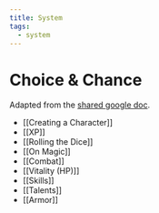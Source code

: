 ```yaml
---
title: System
tags:
  - system
---
```

# Choice & Chance

Adapted from the [shared google doc](https://docs.google.com/document/d/1AFUSyEgLVVTTq5rTqS7DSrYVwWzT3wF4DFqBILeWqtE/edit#heading=h.4l3lvf2e4kco). 

- [[Creating a Character]] 
- [[XP]] 
- [[Rolling the Dice]] 
- [[On Magic]] 
- [[Combat]] 
- [[Vitality (HP)]] 
- [[Skills]] 
- [[Talents]] 
- [[Armor]] 
